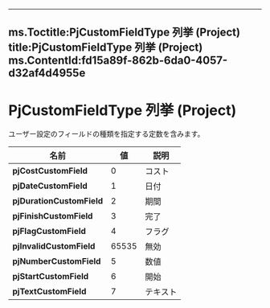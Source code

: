 

---
ms.Toctitle:PjCustomFieldType 列挙 (Project)
title:PjCustomFieldType 列挙 (Project)
ms.ContentId:fd15a89f-862b-6da0-4057-d32af4d4955e
---
# PjCustomFieldType 列挙 (Project)




ユーザー設定のフィールドの種類を指定する定数を含みます。

|**名前**|**値**|**説明**|
|---|---|---|
|**pjCostCustomField**|0|コスト|
|**pjDateCustomField**|1|日付|
|**pjDurationCustomField**|2|期間|
|**pjFinishCustomField**|3|完了|
|**pjFlagCustomField**|4|フラグ|
|**pjInvalidCustomField**|65535|無効|
|**pjNumberCustomField**|5|数値|
|**pjStartCustomField**|6|開始|
|**pjTextCustomField**|7|テキスト|




